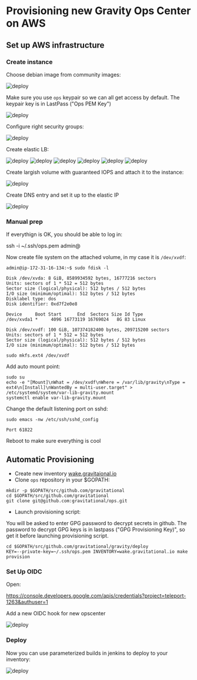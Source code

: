 # Provisioning new Gravity Ops Center on AWS

## Set up AWS infrastructure

### Create instance

Choose debian image from community images:

![deploy](images/instance.png)

Make sure you use `ops` keypair so we can all get access by default.
The keypair key is in LastPass ("Ops PEM Key")

![deploy](images/instance4.png)

Configure right security groups:

![deploy](images/instance3.png)

Create elastic LB:

![deploy](images/lb.png)
![deploy](images/lb-groups.png)
![deploy](images/hc.png)
![deploy](images/lb-wake.png)
![deploy](images/lb-dns.png)
![deploy](images/lb-idle.png)

Create largish volume with guaranteed IOPS and attach it to the instance:

![deploy](images/volume.png)

Create DNS entry and set it up to the elastic IP

![deploy](images/dns.png)


### Manual prep

If everythign is OK, you should be able to log in:

ssh -i ~/.ssh/ops.pem admin@<instance-ip>


Now create file system on the attached volume, in my case it is `/dev/xvdf`:

```bsh
admin@ip-172-31-16-134:~$ sudo fdisk -l

Disk /dev/xvda: 8 GiB, 8589934592 bytes, 16777216 sectors
Units: sectors of 1 * 512 = 512 bytes
Sector size (logical/physical): 512 bytes / 512 bytes
I/O size (minimum/optimal): 512 bytes / 512 bytes
Disklabel type: dos
Disk identifier: 0xd7f2e0e8

Device     Boot Start      End  Sectors Size Id Type
/dev/xvda1 *     4096 16773119 16769024   8G 83 Linux

Disk /dev/xvdf: 100 GiB, 107374182400 bytes, 209715200 sectors
Units: sectors of 1 * 512 = 512 bytes
Sector size (logical/physical): 512 bytes / 512 bytes
I/O size (minimum/optimal): 512 bytes / 512 bytes
```

```bsh
sudo mkfs.ext4 /dev/xvdf
```

Add auto mount point:

```bsh
sudo su
echo -e "[Mount]\nWhat = /dev/xvdf\nWhere = /var/lib/gravity\nType = ext4\n[Install]\nWantedBy = multi-user.target" > /etc/systemd/system/var-lib-gravity.mount
systemctl enable var-lib-gravity.mount
```

Change the default listening port on sshd:

```bsh
sudo emacs -nw /etc/ssh/sshd_config
```

```bsh
Port 61822
```

Reboot to make sure everything is cool


## Automatic Provisioning



* Create new inventory [wake.gravitaional.io](../deploy/wake.gravitational.io)
* Clone `ops` repository in your $GOPATH:

```bsh
mkdir -p $GOPATH/src/github.com/gravitational
cd $GOPATH/src/github.com/gravitational
git clone git@github.com:gravitational/ops.git
```

* Launch provisioning script:

You will be asked to enter GPG password to decrypt secrets in github.
The password to decrypt GPG keys is in lastpass ("GPG Provisioning Key)", so get it before launching provisioning script.

```bsh
cd $GOPATH/src/github.com/gravitational/gravity/deploy
KEY=--private-key=~/.ssh/ops.pem INVENTORY=wake.gravitational.io make provision
```


### Set Up OIDC

Open:

https://console.developers.google.com/apis/credentials?project=teleport-1263&authuser=1

Add a new OIDC hook for new opscenter

![deploy](images/oidc.png)


### Deploy

Now you can use parameterized builds in jenkins to deploy to your inventory:

![deploy](images/deploy.png)



